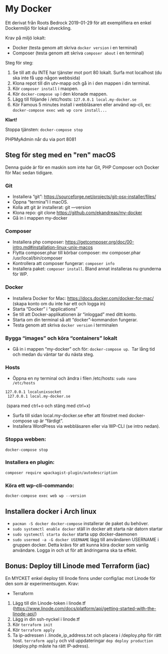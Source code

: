 # My Docker

Ett derivat från Roots Bedrock 2019-01-29 för att exemplifiera en enkel Dockermiljö för lokal utveckling.

Krav på miljö lokalt:
* Docker (testa genom att skriva `docker version` i en terminal)
* Composer (testa genom att skriva `composer about` i en terminal)

Steg för steg:
1. Se till att du INTE har tjänster mot port 80 lokalt. Surfa mot localhost (du ska inte få upp någon webbsida)
1. Klona repot till din utv-mapp och gå in i den mappen i din terminal.
1. Kör `composer install` i maopen.
1. Kör `docker-compose up` i den klonade mappen.
1. Lägg till följande i /etc/hosts: `127.0.0.1 local.my-docker.se`
1. Kör Famous 5 minutes install i webbläsaren eller använd wp-cli, ex: `docker-compose exec web wp core install...`

**Klart!**
 
Stoppa tjänsten:
`docker-compose stop`

PHPMyAdmin når du via port 8081

## Steg för steg med en "ren" macOS
Denna guide är för en maskin som inte har Git, PHP Composer och Docker för Mac sedan tidigare.

### Git
* Installera “git”: https://sourceforge.net/projects/git-osx-installer/files/
* Öppna “termina”l I macOS.
* Kolla att git är installerat: git —version
* Klona repo: git clone https://github.com/ekandreas/my-docker
* Gå in i mappen my-docker

### Composer
* Installera php composer: https://getcomposer.org/doc/00-intro.md#installation-linux-unix-macos
* Flytta composer.phar till körbar composer: mv composer.phar /usr/local/bin/composer
* Kontrollera att composer fungerar: `composer info`
* Installera paket: `composer install`. Bland annat installeras nu grunderna för WP.

### Docker
* Installera Docker for Mac: https://docs.docker.com/docker-for-mac/ (skapa konto om du inte har ett och logga in)
* Starta “Docker” i “applications”
* Se till att Docker-applikationen är “inloggad” med ditt konto.
* Starta om din terminal så att “docker”-kommandon fungerar.
* Testa genom att skriva `docker version` i terminalen

### Bygga “images” och köra “containers” lokalt
* Gå in i mappen “my-docker” och för: `docker-compose up`.  Tar lång tid och medan du väntar tar du nästa steg.

### Hosts
* Öppna en ny terminal och ändra i filen /etc/hosts: `sudo nano /etc/hosts `
```
127.0.0.1 localunixsocket
 127.0.0.1 local.my-docker.se
```
 (spara med ctrl+o och stäng med ctrl+x)
* Surfa till sidan local.my-docker.se efter att fönstret med docker-compose up är “färdigt”.
* Installera WordPress via webbläsaren eller via WP-CLI (se intro nedan).

### Stoppa webben:
`docker-compose stop`

### Installera en plugin:
`composer require wpackagist-plugin/autodescription`

### Köra ett wp-cli-commando:
`docker-compose exec web wp --version` 


## Installera docker i Arch linux
* `pacman -S docker docker-compose` installerar de paket du behöver. 
* `sudo systemctl enable docker` ställ in docker att starta när datorn startar
* `sudo systemctl starta docker` starta upp docker-daemonen
* `sudo usermod -a -G docker USERNAME` lägg till användaren USERNAME i gruppen docker. Detta krävs för att kunna köra docker som vanlig användare. Logga in och ut för att ändringarna ska ta effekt. 


## Bonus: Deploy till Linode med Terraform (iac)
En MYCKET enkel deploy till linode finns under config/iac mot Linode för den som är experimentsugen.
Krav:
* Terraform

1. Lägg till din Linode-token i linode.tf (https://www.linode.com/docs/platform/api/getting-started-with-the-linode-api/)
1. Lägg in din ssh-nyckel i linode.tf
1. Kör `terraform init`
1. Kör `terraform apply`
1. Ta ip-adressen i .linode_ip_address.txt och placera i /deploy.php för rätt host. 
`terraform apply` och vid uppdateringar `dep deploy production` (deploy.php måste ha rätt IP-adress).
